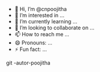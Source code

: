 - 👋 Hi, I’m @cnpoojitha
- 👀 I’m interested in ...
- 🌱 I’m currently learning ...
- 💞️ I’m looking to collaborate on ...
- 📫 How to reach me ...
- 😄 Pronouns: ...
- ⚡ Fun fact: ...

<!---
cnpoojitha/cnpoojitha is a ✨ special ✨ repository because its `README.md` (this file) appears on your GitHub profile.
You can click the Preview link to take a look at your changes.
--->
 git -autor-poojitha
